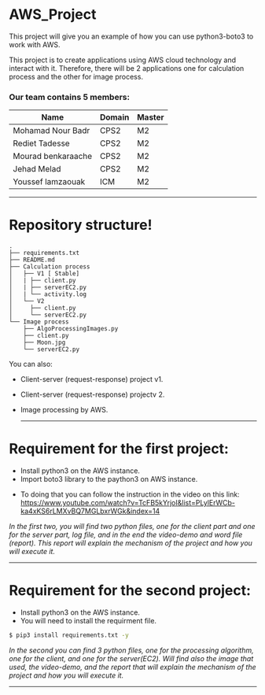 # AWS_Project


This project will give you an example of how you can use python3-boto3 to work with AWS.

This project is to create applications using AWS cloud  technology and interact with it. Therefore, there will be 2 applications one for calculation process and the other for image process.
### Our team contains 5 members:


|Name|  Domain |  Master |  
|---|---|---|
| Mohamad Nour Badr |  CPS2 |  M2 | 
|Rediet Tadesse| CPS2  | M2  |
|Mourad benkaraache| CPS2  | M2  | 
|Jehad Melad| CPS2  | M2  |
|Youssef lamzaouak| ICM  | M2  | 

***
# Repository structure!

```
.
├── requirements.txt
├── README.md
├── Calculation process
│   ├── V1 [ Stable]
│   | ├── client.py
│   | ├── serverEC2.py
│   | └── activity.log
│   └── V2 
│     ├── client.py
│     └── serverEC2.py
└── Image process
    ├── AlgoProcessingImages.py
    ├── client.py
    ├── Moon.jpg
    └── serverEC2.py

```




You can also:
  - Client-server (request-response) project v1.
- Client-server (request-response) projectv 2.
- Image processing by AWS.

  ***
# Requirement for the first project:

- Install python3 on the AWS instance.
- Import boto3 library to the paython3 on AWS instance.
* To doing that you can follow the instruction in the video on this link:
https://www.youtube.com/watch?v=TcFB5kYrjoI&list=PLylErWCb-ka4xKS6rLMXvBQ7MGLbxrWGk&index=14

*In the first two, you will find two python files, one for the client part and one for the server part, log file, and in the end the video-demo and word file (report). This report will explain the mechanism of the project and how you will execute it.*




***
# Requirement for the second project:

- Install python3 on the AWS instance.
- You will need to install the requirment file.
 
```sh
$ pip3 install requirements.txt -y
```
*In the second you can find 3 python files, one for the processing algorithm, one for the client, and one for the server(EC2). Will find also the image that used, the video-demo, and the report that will explain the mechanism of the project and how you will execute it.* 

* * *


